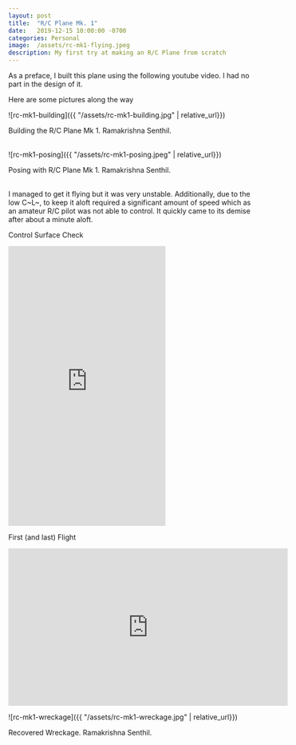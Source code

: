 ```yaml
---
layout: post
title:  "R/C Plane Mk. 1"
date:   2019-12-15 10:00:00 -0700
categories: Personal
image:  /assets/rc-mk1-flying.jpeg
description: My first try at making an R/C Plane from scratch
---
```


As a preface, I built this plane using the following youtube video. I had no part in the design of it.

Here are some pictures along the way


![rc-mk1-building]({{ "/assets/rc-mk1-building.jpg" | relative_url}})
<figcaption>Building the R/C Plane Mk 1. Ramakrishna Senthil.</figcaption>
<br>

![rc-mk1-posing]({{ "/assets/rc-mk1-posing.jpeg" | relative_url}})
<figcaption>Posing with R/C Plane Mk 1. Ramakrishna Senthil.</figcaption>
<br>

I managed to get it flying but it was very unstable. Additionally, due to the low C~L~, to keep it aloft required a significant amount of speed which as an amateur R/C pilot was not able to control. It quickly came to its demise after about a minute aloft.

Control Surface Check
<iframe width="315" height="560"
src="https://youtube.com/embed/0fh1Cm9RCmw"
title="YouTube video player"
frameborder="0"
allow="accelerometer; autoplay; clipboard-write; encrypted-media; gyroscope; picture-in-picture; web-share"
allowfullscreen></iframe>

First (and last) Flight 
<iframe width="560" height="315" src="https://www.youtube.com/embed/zkrEaqwlINU" title="YouTube video player" frameborder="0" allow="accelerometer; autoplay; clipboard-write; encrypted-media; gyroscope; picture-in-picture; web-share" allowfullscreen></iframe>


![rc-mk1-wreckage]({{ "/assets/rc-mk1-wreckage.jpg" | relative_url}})
<figcaption>Recovered Wreckage. Ramakrishna Senthil.</figcaption>
<br>
